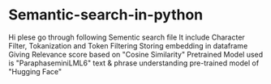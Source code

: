 # Semantic-search-in-python
Hi plese go through following Sementic search file
It include Character Filter, Tokanization and Token Filtering
Storing embedding in dataframe
Giving Relevance score based on "Cosine Similarity"
Pretrained Model used is "ParaphaseminiLML6" text & phrase understanding pre-trained model of "Hugging Face"


